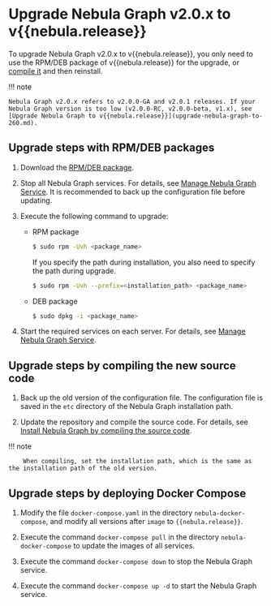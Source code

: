 # Upgrade Nebula Graph v2.0.x to v{{nebula.release}}

To upgrade Nebula Graph v2.0.x to v{{nebula.release}}, you only need to use the RPM/DEB package of v{{nebula.release}} for the upgrade, or [compile it](../2.compile-and-install-nebula-graph/1.install-nebula-graph-by-compiling-the-source-code.md) and then reinstall.

!!! note

    Nebula Graph v2.0.x refers to v2.0.0-GA and v2.0.1 releases. If your Nebula Graph version is too low (v2.0.0-RC, v2.0.0-beta, v1.x), see [Upgrade Nebula Graph to v{{nebula.release}}](upgrade-nebula-graph-to-260.md).

## Upgrade steps with RPM/DEB packages

1. Download the [RPM/DEB package](https://github.com/vesoft-inc/nebula-graph/releases/tag/v{{nebula.release}}).

2. Stop all Nebula Graph services. For details, see [Manage Nebula Graph Service](../../2.quick-start/5.start-stop-service.md). It is recommended to back up the configuration file before updating.

3. Execute the following command to upgrade:

   - RPM package

      ```bash
      $ sudo rpm -Uvh <package_name>
      ```

      If you specify the path during installation, you also need to specify the path during upgrade.

      ```bash
      $ sudo rpm -Uvh --prefix=<installation_path> <package_name>
      ```

   - DEB package

      ```bash
      $ sudo dpkg -i <package_name>
      ```

4. Start the required services on each server. For details, see [Manage Nebula Graph Service](../../2.quick-start/5.start-stop-service.md#_1).

## Upgrade steps by compiling the new source code

1. Back up the old version of the configuration file. The configuration file is saved in the `etc` directory of the Nebula Graph installation path.

2. Update the repository and compile the source code. For details, see [Install Nebula Graph by compiling the source code](../2.compile-and-install-nebula-graph/1.install-nebula-graph-by-compiling-the-source-code.md).

  !!! note

        When compiling, set the installation path, which is the same as the installation path of the old version.

## Upgrade steps by deploying Docker Compose

1. Modify the file `docker-compose.yaml` in the directory `nebula-docker-compose`, and modify all versions after `image` to `{{nebula.release}}`.

2. Execute the command `docker-compose pull` in the directory `nebula-docker-compose` to update the images of all services.

3. Execute the command `docker-compose down` to stop the Nebula Graph service.

4. Execute the command `docker-compose up -d` to start the Nebula Graph service.
